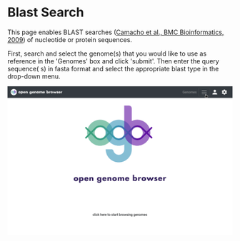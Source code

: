 <link rel="shortcut icon" type="image/svg+xml" href="/opengenomebrowser/favicon.svg">

# Blast Search

This page enables BLAST
searches ([Camacho et al., BMC Bioinformatics, 2009](https://bmcbioinformatics.biomedcentral.com/articles/10.1186/1471-2105-10-421))
of nucleotide or protein sequences.

First, search and select the genome(s) that you would like to use as reference in the 'Genomes' box and click 'submit'. Then enter the query sequence(
s) in fasta format and select the appropriate blast type in the drop-down menu.

![blast demo](../media/blast.apng)
